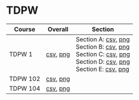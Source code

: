 # TDPW

| Course | Overall | Section |
| ------ | ------- | ------- |
| TDPW 1 | [csv](https://github.com/UCSD-Historical-Enrollment-Data/2024Spring/blob/main/overall/TDPW%201.csv), [png](https://raw.githubusercontent.com/UCSD-Historical-Enrollment-Data/2024Spring/main/plot_overall/TDPW%201.png) | Section A: [csv](https://github.com/UCSD-Historical-Enrollment-Data/2024Spring/blob/main/section/TDPW%201_A.csv), [png](https://raw.githubusercontent.com/UCSD-Historical-Enrollment-Data/2024Spring/main/plot_section/TDPW%201_A.png)<br>Section B: [csv](https://github.com/UCSD-Historical-Enrollment-Data/2024Spring/blob/main/section/TDPW%201_B.csv), [png](https://raw.githubusercontent.com/UCSD-Historical-Enrollment-Data/2024Spring/main/plot_section/TDPW%201_B.png)<br>Section C: [csv](https://github.com/UCSD-Historical-Enrollment-Data/2024Spring/blob/main/section/TDPW%201_C.csv), [png](https://raw.githubusercontent.com/UCSD-Historical-Enrollment-Data/2024Spring/main/plot_section/TDPW%201_C.png)<br>Section D: [csv](https://github.com/UCSD-Historical-Enrollment-Data/2024Spring/blob/main/section/TDPW%201_D.csv), [png](https://raw.githubusercontent.com/UCSD-Historical-Enrollment-Data/2024Spring/main/plot_section/TDPW%201_D.png)<br>Section E: [csv](https://github.com/UCSD-Historical-Enrollment-Data/2024Spring/blob/main/section/TDPW%201_E.csv), [png](https://raw.githubusercontent.com/UCSD-Historical-Enrollment-Data/2024Spring/main/plot_section/TDPW%201_E.png) |
| TDPW 102 | [csv](https://github.com/UCSD-Historical-Enrollment-Data/2024Spring/blob/main/overall/TDPW%20102.csv), [png](https://raw.githubusercontent.com/UCSD-Historical-Enrollment-Data/2024Spring/main/plot_overall/TDPW%20102.png) |  |
| TDPW 104 | [csv](https://github.com/UCSD-Historical-Enrollment-Data/2024Spring/blob/main/overall/TDPW%20104.csv), [png](https://raw.githubusercontent.com/UCSD-Historical-Enrollment-Data/2024Spring/main/plot_overall/TDPW%20104.png) |  |
